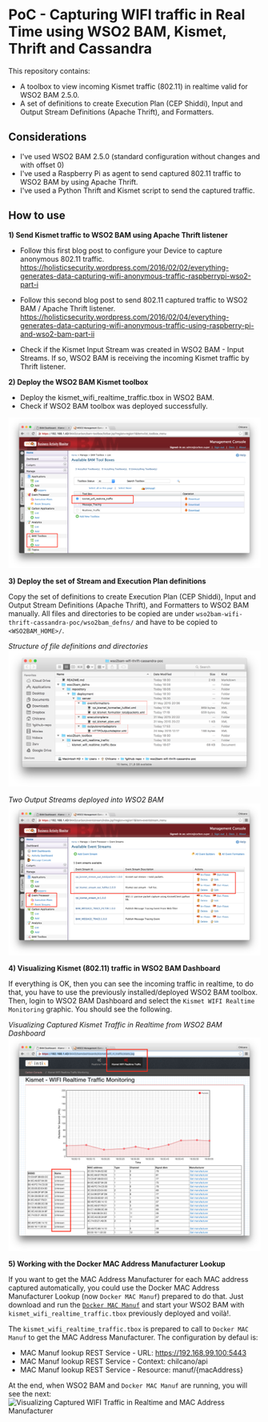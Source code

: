 # PoC - Capturing WIFI traffic in Real Time using WSO2 BAM, Kismet, Thrift and Cassandra

This repository contains:

- A toolbox to view incoming Kismet traffic (802.11) in realtime valid for WSO2 BAM 2.5.0.
- A set of definitions to create Execution Plan (CEP Shiddi), Input and Output Stream Definitions (Apache Thrift), and Formatters.

## Considerations

- I've used WSO2 BAM 2.5.0 (standard configuration without changes and with offset 0)
- I've used a Raspberry Pi as agent to send captured 802.11 traffic to WSO2 BAM by using Apache Thrift. 
- I've used a Python Thrift and Kismet script to send the captured traffic. 

## How to use

__1) Send Kismet traffic to WSO2 BAM using Apache Thrift listener__

- Follow this first blog post to configure your Device to capture anonymous 802.11 traffic.
https://holisticsecurity.wordpress.com/2016/02/02/everything-generates-data-capturing-wifi-anonymous-traffic-raspberrypi-wso2-part-i

- Follow this second blog post to send 802.11 captured traffic to WSO2 BAM / Apache Thrift listener.
https://holisticsecurity.wordpress.com/2016/02/04/everything-generates-data-capturing-wifi-anonymous-traffic-using-raspberry-pi-and-wso2-bam-part-ii

- Check if the Kismet Input Stream was created in WSO2 BAM - Input Streams. If so, WSO2 BAM is receiving the incoming Kismet traffic by Thrift listener.


__2) Deploy the WSO2 BAM Kismet toolbox__

- Deploy the kismet_wifi_realtime_traffic.tbox in WSO2 BAM.
- Check if WSO2 BAM toolbox was deployed successfully.


![Kismet Real Time Toolbox for WSO2 BAM](https://github.com/chilcano/wso2bam-wifi-thrift-cassandra-poc/blob/master/chilcano-wso2bam-wifi-thrift-cassandra-1-toolbox.png "Kismet Real Time Toolbox for WSO2 BAM")


__3) Deploy the set of Stream and Execution Plan definitions__

Copy the set of definitions to create Execution Plan (CEP Shiddi), Input and Output Stream Definitions (Apache Thrift), and Formatters to WSO2 BAM manually.
All files and directories to be copied are under `wso2bam-wifi-thrift-cassandra-poc/wso2bam_defns/` and have to be copied to `<WSO2BAM_HOME>/`.


_Structure of file definitions and directories_
![Input/Output Stream, Execution Plan and Formatters for WSO2 BAM](https://github.com/chilcano/wso2bam-wifi-thrift-cassandra-poc/blob/master/chilcano-wso2bam-wifi-thrift-cassandra-2-dirs.png "Input/Output Stream, Execution Plan and Formatters for WSO2 BAM")

_Two Output Streams deployed into WSO2 BAM_
![Input/Output Stream, Execution Plan and Formatters for WSO2 BAM](https://github.com/chilcano/wso2bam-wifi-thrift-cassandra-poc/blob/master/chilcano-wso2bam-wifi-thrift-cassandra-3-defns.png "Input/Output Stream, Execution Plan and Formatters for WSO2 BAM")


__4) Visualizing Kismet (802.11) traffic in WSO2 BAM Dashboard__

If everything is OK, then you can see the incoming traffic in realtime, to do that, you have to use the previously installed/deployed WSO2 BAM toolbox.
Then, login to WSO2 BAM Dashboard and select the `Kismet WIFI Realtime Monitoring` graphic. You should see the following.


_Visualizing Captured Kismet Traffic in Realtime from WSO2 BAM Dashboard_
![Visualizing Captured Kismet Traffic in Realtime](https://github.com/chilcano/wso2bam-wifi-thrift-cassandra-poc/blob/master/chilcano-wso2bam-wifi-thrift-cassandra-4-kismet.png "Visualizing Captured Kismet Traffic in Realtime")


__5) Working with the Docker MAC Address Manufacturer Lookup__

If you want to get the MAC Address Manufacturer for each MAC address captured automatically, you could use the Docker MAC Address Manufacturer Lookup (now `Docker MAC Manuf`) prepared to do that.
Just download and run the [`Docker MAC Manuf`](https://hub.docker.com/r/chilcano/docker-mac-manuf) and start your WSO2 BAM with `kismet_wifi_realtime_traffic.tbox` previously deployed and voilà!.

The `kismet_wifi_realtime_traffic.tbox` is prepared to call to `Docker MAC Manuf` to get the MAC Address Manufacturer.
The configuration by defaul is:

* MAC Manuf lookup REST Service - URL: https://192.168.99.100:5443
* MAC Manuf lookup REST Service - Context: chilcano/api
* MAC Manuf lookup REST Service - Resource: manuf/{macAddress}

At the end, when WSO2 BAM and `Docker MAC Manuf` are running, you will see the next:
![Visualizing Captured WIFI Traffic in Realtime and MAC Address Manufacturer](https://github.com/chilcano/wso2bam-wifi-thrift-cassandra-poc/blob/master/chilcano-wso2bam-wifi-thrift-cassandra-5-kismet-toolbox-docker-manuf "Visualizing Captured WIFI Traffic in Realtime and MAC Address Manufacturer")


